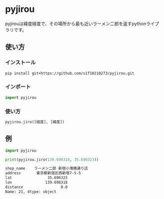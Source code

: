 # pyjirou
pyjirouは緯度経度で、その場所から最も近いラーメン二郎を返すpythonライブラリです。

## 使い方
### インストール
```sh
pip install git+https://github.com/s1f10210273/pyjirou.git
```

### インポート
```python
import pyjirou
```

### 使い方
```python
pyjirou.jiro([経度], [緯度])
```
## 例
```python
import pyjirou

print(pyjirou.jiro(139.698318, 35.696323))
```
```sh
shop_name    ラーメン二郎 新宿小滝橋通り店
address       東京都新宿区西新宿7-5-5
lat                35.696323
lon               139.698318
distance                 0.0
Name: 21, dtype: object
```
